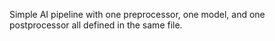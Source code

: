 Simple AI pipeline with one preprocessor, one model, and one postprocessor all defined in the same file.
